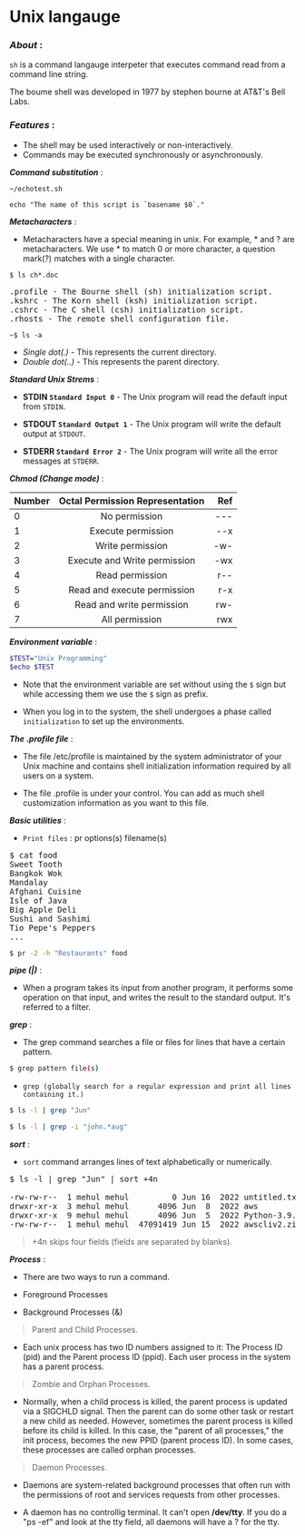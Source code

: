 # Unix langauge

### ***About*** :
`sh` is a command langauge interpeter that executes command read from a command line string.

The boume shell was developed in 1977 by stephen bourne at AT&T's Bell Labs.

### ***Features*** : 
- The shell may be used interactively or non-interactively.
- Commands may be executed synchronously or asynchronously.

***Command substitution*** :
```
~/echotest.sh
```
```
echo "The name of this script is `basename $0`."
```

***Metacharacters*** :

- Metacharacters have a special meaning in unix. For example, * and ? are metacharacters. We use * to match 0 or more character, a question mark(?) matches with a single character.

```
$ ls ch*.doc
```

<pre>
.profile - The Bourne shell (sh) initialization script.
.kshrc - The Korn shell (ksh) initialization script.
.cshrc - The C shell (csh) initialization script.
.rhosts - The remote shell configuration file.
</pre>

```
~$ ls -a
```
- *Single dot(.)* - This represents the current directory.
- *Double dot(..)* - This represents the parent directory.

***Standard Unix Strems*** :
- **STDIN ``Standard Input 0``** - The Unix program will read the default input from `STDIN`.

- **STDOUT ``Standard Output 1``** - The Unix program will write the default output at `STDOUT`.

- **STDERR ``Standard Error 2``** - The Unix program will write all the error messages at `STDERR`. 

***Chmod (Change mode)*** :

| Number | Octal Permission Representation   | Ref |
| -------|:---------------------------------:| ---:|
| 0      | No permission                     | --- |
| 1      | Execute permission                | --x |
| 2      | Write permission                  | -w- |
| 3      | Execute and Write permission      | -wx |
| 4      | Read permission                   | r-- |
| 5      | Read and execute permission       | r-x |
| 6      | Read and write permission         | rw- |
| 7      | All permission                    | rwx |

***Environment variable*** :

```bash
$TEST="Unix Programming"
$echo $TEST
```

- Note that the environment variable are set without using the `$` sign but while accessing them we use the `$` sign as prefix. 

- When you log in to the system, the shell undergoes a phase called `initialization` to set up the environments.

***The .profile file*** :
- The file /etc/profile is maintained by the system administrator of your Unix machine and contains shell initialization information required by all users on a system.

- The file .profile is under your control. You can add as much shell customization information as you want to this file.

***Basic utilities*** :

- `Print files` : pr options(s) filename(s)

<pre>
$ cat food
Sweet Tooth
Bangkok Wok
Mandalay
Afghani Cuisine
Isle of Java
Big Apple Deli
Sushi and Sashimi
Tio Pepe's Peppers
...
</pre>

```bash
$ pr -2 -h "Restaurants" food
```

***pipe (|)*** :
- When a program takes its input from another program, it performs some operation on that input, and writes the 
result to the standard output. It's referred to a filter.

***grep*** :

- The grep command searches a file or files for lines that have a certain pattern.

```bash
$ grep pattern file(s)
```

- `grep (globally search for a regular expression and print all lines containing it.)`

```bash
$ ls -l | grep "Jun"
```

```bash
$ ls -l | grep -i "john.*aug"
```

***sort*** :

- `sort` command arranges lines of text alphabetically or numerically.

<pre>
$ ls -l | grep "Jun" | sort +4n

-rw-rw-r--  1 mehul mehul         0 Jun 16  2022 untitled.txt
drwxr-xr-x  3 mehul mehul      4096 Jun  8  2022 aws
drwxr-xr-x  9 mehul mehul      4096 Jun  5  2022 Python-3.9.1
-rw-rw-r--  1 mehul mehul  47091419 Jun 15  2022 awscliv2.zip
</pre>

> +4n skips four fields (fields are separated by blanks).

***Process*** :
- There are two ways to run a command.

- Foreground Processes 
-  Background Processes (&)

> Parent and Child Processes.

- Each unix process has two ID numbers assigned to it: The Process ID (pid) and the Parent process ID (ppid). Each user process in the system has a parent process.

> Zombie and Orphan Processes.

- Normally, when a child process is killed, the parent process is updated via a SIGCHLD signal. Then the parent can do some other task or restart a new child as needed. However, sometimes the parent process is killed before its child is killed. In this case, the "parent of all processes," the init process, becomes the new PPID (parent process ID). In some cases, these processes are called orphan processes.

> Daemon Processes.

- Daemons are system-related background processes that often run with the permissions of root and services requests from other processes.

- A daemon has no controllig terminal. It can't open **/dev/tty**. If you do a "ps -ef" and look at the tty field, all daemons will have a ? for the tty.